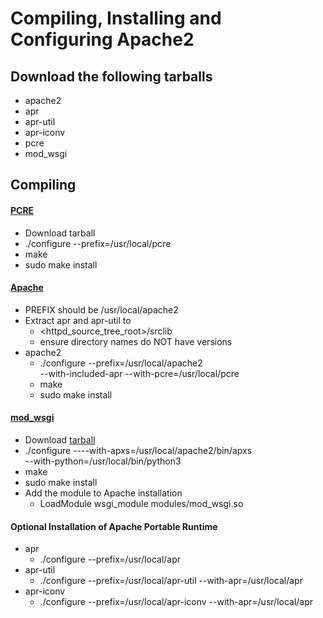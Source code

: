# Compiling, Installing and Configuring Apache2

## Download the following tarballs
 - apache2
 - apr
 - apr-util
 - apr-iconv
 - pcre
 - mod_wsgi

## Compiling

#### [PCRE](https://ftp.pcre.org/pub/pcre)
 - Download tarball
 - ./configure --prefix=/usr/local/pcre
 - make
 - sudo make install

#### [Apache](http://httpd.apache.org/docs/current/install.html)
 - PREFIX should be /usr/local/apache2
  - Extract apr and apr-util to
    - <httpd_source_tree_root>/srclib
    - ensure directory names do NOT have versions
  - apache2
    - ./configure --prefix=/usr/local/apache2 \
    --with-included-apr --with-pcre=/usr/local/pcre
    - make
    - sudo make install

#### [mod_wsgi](https://modwsgi.readthedocs.io/en/develop/user-guides/quick-installation-guide.html)
 - Download [tarball](https://github.com/GrahamDumpleton/mod_wsgi/releases)
 - ./configure ----with-apxs=/usr/local/apache2/bin/apxs \
 --with-python=/usr/local/bin/python3
 - make
 - sudo make install
 - Add the module to Apache installation
    - LoadModule wsgi_module modules/mod_wsgi.so

#### Optional Installation of Apache Portable Runtime
 - apr
    - ./configure --prefix=/usr/local/apr 
 - apr-util
    - ./configure --prefix=/usr/local/apr-util --with-apr=/usr/local/apr
 - apr-iconv
    - ./configure --prefix=/usr/local/apr-iconv --with-apr=/usr/local/apr
